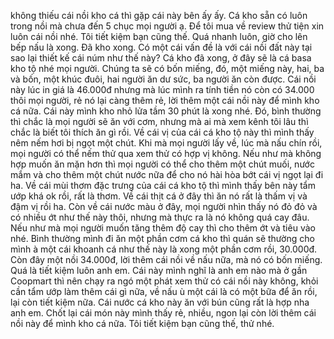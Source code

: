 không thiếu cái nồi kho cá thì gặp cái này bên ấy ấy. Cá kho sẵn có luôn trong nồi mà chưa đến 5 chục mọi người ạ. Để tôi mua về review thử tiện xin luôn cái nồi nhé. Tôi tiết kiệm bạn cũng thế. Quá nhanh luôn, giờ cho lên bếp nấu là xong. Đã kho xong. Có một cái vấn đề là với cái nồi đất này tại sao lại thiết kế cái núm như thế này? Cá kho đã xong, ở đây sẽ là cá basa kho tộ nhé mọi người. Chúng ta sẽ có bốn miếng, đó, một miếng này, hai, ba và bốn, một khúc đuôi, hai người ăn dư sức, ba người ăn còn được. Cái nồi này lúc in giá là 46.000đ nhưng mà lúc mình ra tính tiền nó còn có 34.000 thôi mọi người, rẻ nó lại càng thêm rẻ, lời thêm một cái nồi này để mình kho cá nữa. Cái này mình kho nhỏ lửa tầm 30 phút là xong nhé. Đó, bình thường thì chắc là mọi người sẽ ăn với cơm, nhưng mà ai mà xem kênh tôi lâu thì chắc là biết tôi thích ăn gì rồi. Về cái vị của cái cá kho tộ này thì mình thấy nêm nếm hơi bị ngọt một chút. Khi mà mọi người lấy về, lúc mà nấu chín rồi, mọi người có thể nếm thử qua xem thử có hợp vị không. Nếu như mà không hợp muốn ăn mặn hơn thì mọi người có thể cho thêm một chút muối, nước mắm và cho thêm một chút nước nữa để cho nó hài hòa bớt cái vị ngọt lại đi ha. Về cái mùi thơm đặc trưng của cái cá kho tộ thì mình thấy bên này tẩm ướp khá ok rồi, rất là thơm. Về cái thịt cá ở đây thì ăn nó rất là thấm vị và đậm vị rồi ha. Còn về cái nước màu ở đây, mọi người nhìn thấy nó đỏ đỏ và có nhiều ớt như thế này thôi, nhưng mà thực ra là nó không quá cay đâu. Nếu như mà mọi người muốn tăng thêm độ cay thì cho thêm ớt và tiêu vào nhé. Bình thường mình đi ăn một phần cơm cá kho thì quán sẽ thường cho mình à một cái khoanh cá như thế này là xong một phần cơm rồi, 30.000đ. Còn đây một nồi 34.000đ, lời thêm cái nồi về nấu nữa, mà nó có bốn miếng. Quá là tiết kiệm luôn anh em. Cái này mình nghĩ là anh em nào mà ở gần Coopmart thì nên chạy ra ngó một phát xem thử có cái nồi này không, khỏi cần tẩm ướp làm thêm cái gì nữa, về nấu ù một cái là có một bữa để ăn rồi, lại còn tiết kiệm nữa. Cái nước cá kho này ăn với bún cũng rất là hợp nha anh em. Chốt lại cái món này mình thấy rẻ, nhiều, ngon lại còn lời thêm cái nồi này để mình kho cá nữa. Tôi tiết kiệm bạn cũng thế, thử nhé.